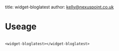 title:  widget-bloglatest
author: kelly@nexuspoint.co.uk
    
#   Useage


```

<widget-bloglatest></widget-bloglatest>

```	